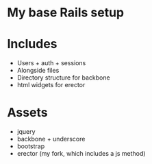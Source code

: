 # My base Rails setup

# Includes
- Users + auth + sessions
- Alongside files
- Directory structure for backbone
- html widgets for erector

# Assets
- jquery
- backbone + underscore
- bootstrap
- erector (my fork, which includes a js method)
